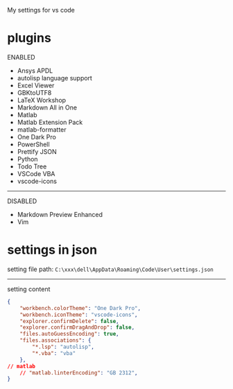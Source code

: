 My settings for vs code

# plugins
ENABLED
- Ansys APDL
- autolisp language support
- Excel Viewer
- GBKtoUTF8
- LaTeX Workshop
- Markdown All in One
- Matlab
- Matlab Extension Pack
- matlab-formatter
- One Dark Pro
- PowerShell
- Prettify JSON
- Python
- Todo Tree
- VSCode VBA
- vscode-icons
***
DISABLED
- Markdown Preview Enhanced
- Vim

# settings in json
setting file path:
`C:\xxx\dell\AppData\Roaming\Code\User\settings.json`
***
setting content
```json
{
    "workbench.colorTheme": "One Dark Pro",
    "workbench.iconTheme": "vscode-icons",
    "explorer.confirmDelete": false,
    "explorer.confirmDragAndDrop": false,
    "files.autoGuessEncoding": true,
    "files.associations": {
        "*.lsp": "autolisp",
        "*.vba": "vba"
    },
// matlab
    // "matlab.linterEncoding": "GB 2312",
}
```